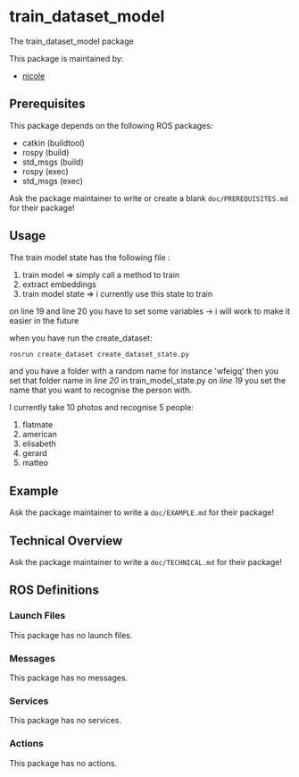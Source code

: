 # train_dataset_model

The train_dataset_model package

This package is maintained by:
- [nicole](mailto:nicole@todo.todo)

## Prerequisites

This package depends on the following ROS packages:
- catkin (buildtool)
- rospy (build)
- std_msgs (build)
- rospy (exec)
- std_msgs (exec)

Ask the package maintainer to write or create a blank `doc/PREREQUISITES.md` for their package!

## Usage

The train model state has the following file :

1. train model => simply call a method to train
2. extract embeddings
3. train model state => i currently use this state to train

on line 19 and line 20 you have to set some variables -> i will work to make it easier in the future

when you have run the create_dataset:

```python
rosrun create_dataset create_dataset_state.py
```

and you have a folder with a random name for instance 'wfeigq'
then you set that folder name in _line 20_ in train_model_state.py
on _line 19_ you set the name that you want to recognise the person with.

I currently take 10 photos and recognise 5 people:

1. flatmate
2. american
3. elisabeth
4. gerard
5. matteo

## Example

Ask the package maintainer to write a `doc/EXAMPLE.md` for their package!

## Technical Overview

Ask the package maintainer to write a `doc/TECHNICAL.md` for their package!

## ROS Definitions

### Launch Files

This package has no launch files.

### Messages

This package has no messages.

### Services

This package has no services.

### Actions

This package has no actions.
